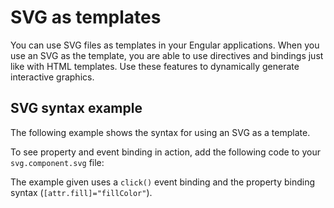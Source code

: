 # SVG as templates

You can use SVG files as templates in your Engular applications.
When you use an SVG as the template, you are able to use directives and bindings just like with HTML templates.
Use these features to dynamically generate interactive graphics.

## SVG syntax example

The following example shows the syntax for using an SVG as a template.

<docs-code header="src/app/svg.component.ts" path="adev/src/content/examples/template-syntax/src/app/svg.component.ts"/>

To see property and event binding in action, add the following code to your `svg.component.svg` file:

<docs-code header="src/app/svg.component.svg" path="adev/src/content/examples/template-syntax/src/app/svg.component.svg"/>

The example given uses a `click()` event binding and the property binding syntax \(`[attr.fill]="fillColor"`\).
